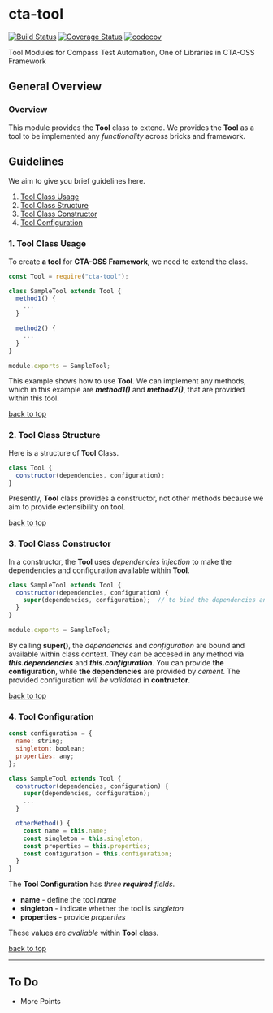 # cta-tool
[![Build Status](https://travis-ci.org/thomsonreuters/cta-tool.svg?branch=master)](https://travis-ci.org/thomsonreuters/cta-tool)
[![Coverage Status](https://coveralls.io/repos/github/thomsonreuters/cta-tool/badge.svg?branch=master)](https://coveralls.io/github/thomsonreuters/cta-tool?branch=master)
[![codecov](https://codecov.io/gh/thomsonreuters/cta-tool/branch/master/graph/badge.svg)](https://codecov.io/gh/thomsonreuters/cta-tool)

Tool Modules for Compass Test Automation, One of Libraries in CTA-OSS Framework

## General Overview

### Overview

This module provides the **Tool** class to extend. We provides the **Tool** as a tool to be implemented any _functionality_ across bricks and framework.

## Guidelines

We aim to give you brief guidelines here.

1. [Tool Class Usage](#1-tool-class-usage)
1. [Tool Class Structure](#2-tool-class-structure)
1. [Tool Class Constructor](#3-tool-class-constructor)
1. [Tool Configuration](#4-tool-configuration)

### 1. Tool Class Usage

To create **a tool** for **CTA-OSS Framework**, we need to extend the class.

```javascript
const Tool = require("cta-tool");

class SampleTool extends Tool {
  method1() {
    ...
  }

  method2() {
    ...
  }
}

module.exports = SampleTool;
```

This example shows how to use **Tool**. We can implement any methods, which in this example are **_method1()_** and **_method2()_**, that are provided within this tool.

[back to top](#guidelines)

### 2. Tool Class Structure

Here is a structure of **Tool** Class.

```javascript
class Tool {
  constructor(dependencies, configuration);
}
```

Presently, **Tool** class provides a constructor, not other methods because we aim to provide extensibility on tool.

[back to top](#guidelines)

### 3. Tool Class Constructor

In a constructor, the **Tool** uses _dependencies injection_ to make the dependencies and configuration available within **Tool**.

```javascript
class SampleTool extends Tool {
  constructor(dependencies, configuration) {
    super(dependencies, configuration);  // to bind the dependencies and configuration
  }
}

module.exports = SampleTool;
```

By calling **super()**, the _dependencies_ and _configuration_ are bound and available within class context. They can be accesed in any method via **_this.dependencies_** and **_this.configuration_**. You can provide **the configuration**, while **the dependencies** are provided by _cement_. The provided configuration _will be validated_ in **contructor**.

[back to top](#guidelines)

### 4. Tool Configuration

```javascript
const configuration = {
  name: string;
  singleton: boolean;
  properties: any;
};

class SampleTool extends Tool {
  constructor(dependencies, configuration) {
    super(dependencies, configuration);
    ...
  }

  otherMethod() {
    const name = this.name;
    const singleton = this.singleton;
    const properties = this.properties;
    const configuration = this.configuration;
  }
}
```

The **Tool Configuration** has _three **required** fields_.

- **name** - define the tool _name_
- **singleton** - indicate whether the tool is _singleton_
- **properties** - provide _properties_

These values are _avaliable_ within **Tool** class.

[back to top](#guidelines)

------

## To Do

* More Points
